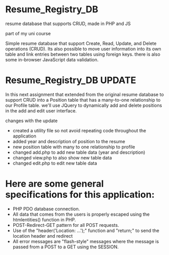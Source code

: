 # Resume_Registry_DB
resume database that supports CRUD, made in PHP and JS

part of my uni course

Simple resume database that support Create, Read, Update, and Delete operations (CRUD). 
Its also possible to move user information into its own table and link entries between two tables using foreign keys. there is also some in-browser JavaScript data validation.


# Resume_Registry_DB UPDATE

In this next assignment that extended from the original resume database to support CRUD into a Position table that has a many-to-one relationship to our Profile table.
we'll use JQuery to dynamically add and delete positions in the add and edit user interface.

changes with the update

- created a utility file so not avoid repeating code throughout the application 
- added year and description of position to the resume 
- new position table with many to one relationship to profile 
- changed add.php to add new table data (year and description)
- changed view.php to also show new table data
- changed edit.php  to edit new table data


# Here are some general specifications for this application:

   - PHP PDO database connection.
   - All data that comes from the users is properly escaped using the htmlentities() function in PHP.
   - POST-Redirect-GET pattern for all POST requests.
   - Use of the "header('Location: ...');" function and "return;" to send the location header and redirect
   - All error messages are "flash-style" messages where the message is passed from a POST to a GET using the SESSION.

